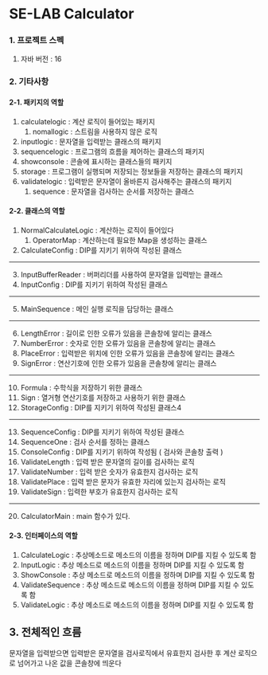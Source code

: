 # SE-LAB Calculator

### 1. 프로젝트 스펙
1. 자바 버전 : 16

### 2. 기타사항

#### 2-1. 패키지의 역할
1. calculatelogic : 계산 로직이 들어있는 패키지
   1. nomallogic : 스트림을 사용하지 않은 로직
2. inputlogic : 문자열을 입력받는 클래스의 패키지
3. sequencelogic : 프로그램의 흐름을 제어하는 클래스의 패키지
4. showconsole : 콘솔에 표시하는 클래스들의 패키지
5. storage : 프로그램이 실행되며 저장되는 정보들을 저장하는 클래스의 패키지
6. validatelogic : 입력받은 문자열이 올바른지 검사해주는 클래스의 패키지
   1. sequence : 문자열을 검사하는 순서를 저장하는 클래스

#### 2-2. 클래스의 역할
1. NormalCalculateLogic : 계산하는 로직이 들어있다
   1. OperatorMap : 계산하는데 필요한 Map을 생성하는 클래스
2. CalculateConfig : DIP를 지키기 위하여 작성된 클래스
---
3. InputBufferReader : 버퍼리더를 사용하여 문자열을 입력받는 클래스
4. InputConfig : DIP를 지키기 위하여 작성된 클래스
---
5. MainSequence : 메인 실행 로직을 담당하는 클래스
---
6. LengthError : 길이로 인한 오류가 있음을 콘솔창에 알리는 클래스
7. NumberError : 숫자로 인한 오류가 있음을 콘솔창에 알리는 클래스
8. PlaceError : 입력받은 위치에 인한 오류가 있음을 콘솔창에 알리는 클래스
9. SignError : 연산기호에 인한 오류가 있음을 콘솔창에 알리는 클래스
---
10. Formula : 수학식을 저장하기 위한 클래스
11. Sign : 열거형 연산기호를 저장하고 사용하기 위한 클래스
12. StorageConfig : DIP를 지키기 위하여 작성된 클래스4
---
13. SequenceConfig : DIP를 지키기 위하여 작성된 클래스
14. SequenceOne : 검사 순서를 정하는 클래스
15. ConsoleConfig : DIP를 지키기 위하여 작성됨 ( 검사와 콘솔창 출력 )
16. ValidateLength : 입력 받은 문자열의 길이를 검사하는 로직
17. ValidateNumber : 입력 받은 숫자가 유효한지 검사하는 로직
18. ValidatePlace : 입력 받은 문자가 유효한 자리에 있는지 검사하는 로직
19. ValidateSign : 입력한 부호가 유효한지 검사하는 로직
---
20. CalculatorMain : main 함수가 있다.




#### 2-3. 인터페이스의 역할
1. CalculateLogic : 추상메소드로 메소드의 이름을 정하며 DIP를 지킬 수 있도록 함
2. InputLogic : 추상 메소드로 메소드의 이름을 정하며 DIP를 지킬 수 있도록 함
3. ShowConsole : 추상 메소드로 메소드의 이름을 정하며 DIP를 지킬 수 있도록 함
4. ValidateSequence : 추상 메소드로 메소드의 이름을 정하며 DIP를 지킬 수 있도록 함
5. ValidateLogic : 추상 메소드로 메소드의 이름을 정하며 DIP를 지킬 수 있도록 함

## 3. 전체적인 흐름
문자열을 입력받으면 입력받은 문자열을 검사로직에서 유효한지 검사한 후 계산 로직으로 넘어가고 나온 값을 콘솔창에 띄운다

